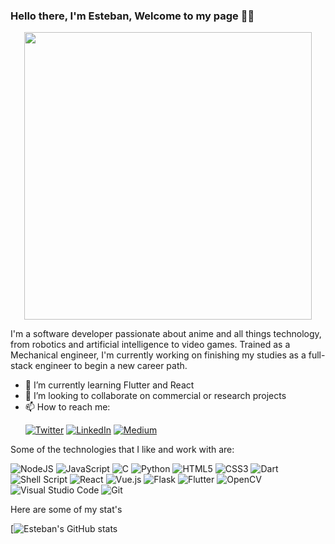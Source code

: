 ### Hello there, I'm Esteban, Welcome to my page :rocket:👋

<p align="center">
  <img width="460" height="460" src="https://lh3.googleusercontent.com/K7HzDF-ILhyBtb1XrAdSE1MoFOknryiBdYRn-Bs8l7C7mrRNp3FMIc2OW2wLiNk0PpWndLskytV49x6h7az1HKKtAmned8BXja-FsgvNGkB7UXakX73syLkEpDAG02lCvD_91r3Z3rkyXPw5HTw4bE8wBl35CEHQXvJljrIQc_sDsS0LSFfiw_OUrFKh2xd0Of_kgVoiyvW1ch664-McjROJCEnN9SsdHCge3LrmejOfd3-YhpBy-Tm8Wx5TaCuzu0EG2xxdzc3gFAbabLoBpyWUoWT1-pzpUvq_yaMtL9rgiF30v1ODcRg8jq6gLAYOrqgbddB4wKhYtBoZMRYZboo1xTpU4N1JIgzf7g5VaUEOpzcF-vcQD51gfQ_arMDlWjKNJDfTITnxIAeYfmFcVpbGARtJSEruDCKfQfRZdOYVueIGn5lbxxReeg7ICltGMRz4ycOOHW9VFYiQECf_wZxqmgtu-gSZDCRNv9qpCoUCRT8zFE5svc1A7K_xeGb3tHmKkol0EEBQz7alR9k8oWwtLtNfALwn-y-ChNyRf3AIv_cea60LVbikwafc27fZ4TeYLHx4fNBrrA6Gwp2pJ00HwKTloNtsdM2GXhoKxF9KI37ITJ1AkpI7glDCyMn2oOWyL4UuZISR-CdvBpIcbanv6xOcNTUq7KkGl9Cd00Fg3pI21eJKHgAZZD-88vpGl453nKp8MSrhowFjRg29zCxxAQ=w465-h426-no?authuser=0">
</p>

<!--
**ecastan960/ecastan960** is a ✨ _special_ ✨ repository because its `README.md` (this file) appears on your GitHub profile.

Here are some ideas to get you started:

- 🔭 I’m currently working on ...
- 🌱 I’m currently learning ...
- 👯 I’m looking to collaborate on ...
- 🤔 I’m looking for help with ...
- 💬 Ask me about ...
- 📫 How to reach me: ...
- 😄 Pronouns: ...
- ⚡ Fun fact: ...
-->

I'm a software developer passionate about anime and all things technology, from robotics and artificial intelligence to video games. Trained as a Mechanical engineer, I'm currently working on finishing my studies as a full-stack engineer to begin a new career path.

- 🌱 I’m currently learning Flutter and React
- 👯 I’m looking to collaborate on commercial or research projects
- 📫 How to reach me: <p><a href="https://twitter.com/EstebanCastaoZ1" target="_blank"><img alt="Twitter" src="https://img.shields.io/badge/twitter-%231DA1F2.svg?&style=for-the-badge&logo=twitter&logoColor=white" /></a> <a href="https://www.linkedin.com/in/ecastan1/" target="_blank"><img alt="LinkedIn" src="https://img.shields.io/badge/linkedin-%230077B5.svg?&style=for-the-badge&logo=linkedin&logoColor=white" /></a> <a href="https://estebancastaoz1.medium.com/" target="_blank"><img alt="Medium" src="https://img.shields.io/badge/medium-%2312100E.svg?&style=for-the-badge&logo=medium&logoColor=white" /></a>
</p>

Some of the technologies that I like and work with are:

<img alt="NodeJS" src="https://img.shields.io/badge/node.js-%2343853D.svg?&style=for-the-badge&logo=node.js&logoColor=white"/>	<img alt="JavaScript" src="https://img.shields.io/badge/javascript-%23323330.svg?&style=for-the-badge&logo=javascript&logoColor=%23F7DF1E"/> <img alt="C" src="https://img.shields.io/badge/c-%2300599C.svg?&style=for-the-badge&logo=c&logoColor=white"/> <img alt="Python" src="https://img.shields.io/badge/python-%2314354C.svg?&style=for-the-badge&logo=python&logoColor=white"/> <img alt="HTML5" src="https://img.shields.io/badge/html5-%23E34F26.svg?&style=for-the-badge&logo=html5&logoColor=white"/> <img alt="CSS3" src="https://img.shields.io/badge/css3-%231572B6.svg?&style=for-the-badge&logo=css3&logoColor=white"/> <img alt="Dart" src="https://img.shields.io/badge/dart-%230175C2.svg?&style=for-the-badge&logo=dart&logoColor=white"/> <img alt="Shell Script" src="https://img.shields.io/badge/shell_script-%23121011.svg?&style=for-the-badge&logo=gnu-bash&logoColor=white"/> <img alt="React" src="https://img.shields.io/badge/react-%2320232a.svg?&style=for-the-badge&logo=react&logoColor=%2361DAFB"/> <img alt="Vue.js" src="https://img.shields.io/badge/vuejs-%2335495e.svg?&style=for-the-badge&logo=vue.js&logoColor=%234FC08D"/> <img alt="Flask" src="https://img.shields.io/badge/flask-%23000.svg?&style=for-the-badge&logo=flask&logoColor=white"/> <img alt="Flutter" src="https://img.shields.io/badge/Flutter-%2302569B.svg?&style=for-the-badge&logo=Flutter&logoColor=white" /> <img alt="OpenCV" src="https://img.shields.io/badge/opencv-%23white.svg?&style=for-the-badge&logo=opencv&logoColor=white"/> <img alt="Visual Studio Code" src="https://img.shields.io/badge/VisualStudioCode-0078d7.svg?&style=for-the-badge&logo=visual-studio-code&logoColor=white"/> <img alt="Git" src="https://img.shields.io/badge/git-%23F05033.svg?&style=for-the-badge&logo=git&logoColor=white"/>

Here are some of my stat's

[![Esteban's GitHub stats](https://github-readme-stats.vercel.app/api?username=ecastan960&theme=dark&show_icons=true)